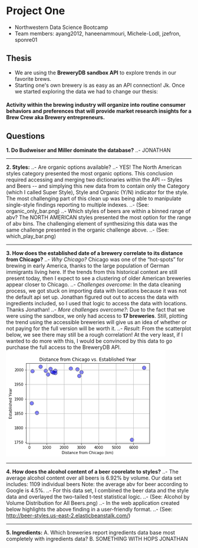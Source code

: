 # Project One
- Northwestern Data Science Bootcamp
- Team members: ayang2012, haneenammouri, Michele-Lodl, jzefron, sponre01

## Thesis
- We are using the __BreweryDB sandbox API__ to explore trends in our favorite brews.
- Starting one's own brewery is as easy as an API connection! Jk. Once we started exploring the data we had to change our thesis: 
#### Activity within the brewing industry will organize into routine consumer behaviors and preferences that will provide market research insights for a Brew Crew aka Brewery entrepreneurs. 

## Questions
__1. Do Budweiser and Miller dominate the database?__
     ..- JONATHAN 
***     
__2. Styles:__ 
     ..- Are organic options available?
     ..- YES! The North American styles category presented the most organic options. This conclusion required accessing and merging two dictionaries within the API -- Styles and Beers -- and simplying this new data from to contain only the Category (which I called Super Style), Style and Organic (Y/N) indicator for the style. The most challenging part of this clean up was being able to manipulate single-style findings reporting to multiple indexes. 
     ..- (See: organic_only_bar.png)
     ..- Which styles of beers are within a binned range of abv?
     The NORTH AMERICAN styles presented the most option for the range of abv bins. The challenging element of synthesizing this data was the same challenge presented in the organic challenge above. 
     ..- (See: which_play_bar.png)
***
__3. How does the established date of a brewery correlate to its distance from Chicago?__
     ..- _Why Chicago?_ Chicago was one of the “hot-spots” for brewing in early America, thanks to the large population of German immigrants living here. If the trends from this historical context are still present today, then I expect to see a clustering of older American breweries appear closer to Chicago. 
     ..- _Challenges overcome_: In the data cleaning process, we got stuck on importing data with locations because it was not the default api set up. Jonathan figured out out to access the data with ingredients included, so I used that logic to access the data with locations. Thanks Jonathan! 
      ..- _More challenges overcome?_: Due to the fact that we were using the sandbox, we only had access to __17 breweries__. Still, plotting the trend using the accessible breweries will give us an idea of whether or not paying for the full version will be worth it. 
      ..- _Result_: From the scatterplot below, we see there may still be a rough correlation! At the very least, if I wanted to do more with this, I would be convinced by this data to go purchase the full access to the BreweryDB API.
![alt text](https://github.com/sponre01/project-one/blob/master/Images/Distance%20from%20Chicago%20vs.%20Established%20Year.png "Distance from Chicago vs. Established Year")
***
__4. How does the alcohol content of a beer coorelate to styles?__
     ..- The average alcohol content over all beers is 6.92% by volume. Our data set includes: 1109 individual beers Note: the average abv for beer according to Google is 4.5%. 
     ..- For this data set, I combined the beer data and the style data and overlayed the two-tailed t-test statistical logic. 
     ..- (See: Alcohol by Volume Distribution for All Beers.png)
     ..- In the web application created below highlights the above finding in a user-friendly format. 
     ..- (See: http://beer-styles.us-east-2.elasticbeanstalk.com/) 
***
__5. Ingredients:__ 
   A. Which breweries report ingredients data base most completely with ingredients data?
   B. SOMETHING WITH HOPS
     JONATHAN
